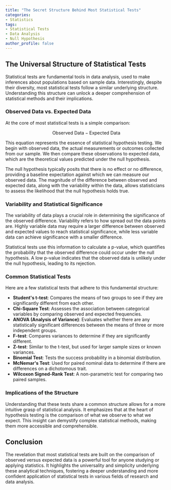 ```yaml
---
title: "The Secret Structure Behind Most Statistical Tests"
categories:
- Statistics
tags:
- Statistical Tests
- Data Analysis
- Null Hypothesis
author_profile: false
---
```


## The Universal Structure of Statistical Tests

Statistical tests are fundamental tools in data analysis, used to make inferences about populations based on sample data. Interestingly, despite their diversity, most statistical tests follow a similar underlying structure. Understanding this structure can unlock a deeper comprehension of statistical methods and their implications.

### Observed Data vs. Expected Data

At the core of most statistical tests is a simple comparison:

$$ \text{Observed Data} - \text{Expected Data} $$

This equation represents the essence of statistical hypothesis testing. We begin with observed data, the actual measurements or outcomes collected from our sample. We then compare these observations to expected data, which are the theoretical values predicted under the null hypothesis.

The null hypothesis typically posits that there is no effect or no difference, providing a baseline expectation against which we can measure our observed data. The magnitude of the difference between observed and expected data, along with the variability within the data, allows statisticians to assess the likelihood that the null hypothesis holds true.

### Variability and Statistical Significance

The variability of data plays a crucial role in determining the significance of the observed difference. Variability refers to how spread out the data points are. Highly variable data may require a larger difference between observed and expected values to reach statistical significance, while less variable data can achieve significance with a smaller difference.

Statistical tests use this information to calculate a p-value, which quantifies the probability that the observed difference could occur under the null hypothesis. A low p-value indicates that the observed data is unlikely under the null hypothesis, leading to its rejection.

### Common Statistical Tests

Here are a few statistical tests that adhere to this fundamental structure:

- **Student's t-test**: Compares the means of two groups to see if they are significantly different from each other.
- **Chi-Square Test**: Assesses the association between categorical variables by comparing observed and expected frequencies.
- **ANOVA (Analysis of Variance)**: Evaluates whether there are any statistically significant differences between the means of three or more independent groups.
- **F-test**: Compares variances to determine if they are significantly different.
- **Z-test**: Similar to the t-test, but used for larger sample sizes or known variances.
- **Binomial Test**: Tests the success probability in a binomial distribution.
- **McNemar's Test**: Used for paired nominal data to determine if there are differences on a dichotomous trait.
- **Wilcoxon Signed-Rank Test**: A non-parametric test for comparing two paired samples.

### Implications of the Structure

Understanding that these tests share a common structure allows for a more intuitive grasp of statistical analysis. It emphasizes that at the heart of hypothesis testing is the comparison of what we observe to what we expect. This insight can demystify complex statistical methods, making them more accessible and comprehensible.

## Conclusion

The revelation that most statistical tests are built on the comparison of observed versus expected data is a powerful tool for anyone studying or applying statistics. It highlights the universality and simplicity underlying these analytical techniques, fostering a deeper understanding and more confident application of statistical tests in various fields of research and data analysis.
